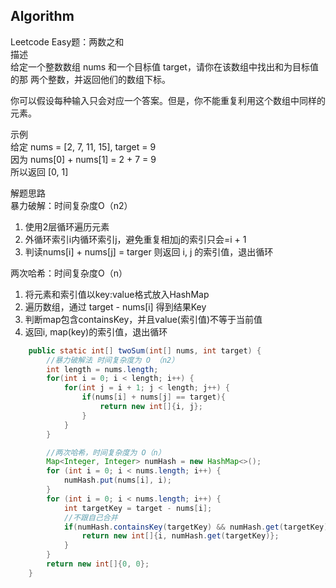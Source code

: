 ﻿## Algorithm
Leetcode Easy题：两数之和<br>
描述<br>
给定一个整数数组 nums 和一个目标值 target，请你在该数组中找出和为目标值的那 两个整数，并返回他们的数组下标。

你可以假设每种输入只会对应一个答案。但是，你不能重复利用这个数组中同样的元素。<br>

示例<br>
给定 nums = [2, 7, 11, 15], target = 9<br>
因为 nums[0] + nums[1] = 2 + 7 = 9<br>
所以返回 [0, 1]

解题思路<br>
暴力破解：时间复杂度O（n2）
1. 使用2层循环遍历元素
2. 外循环索引i内循环索引j，避免重复相加j的索引只会=i + 1
3. 判读nums[i] + nums[j] = targer 则返回 i, j 的索引值，退出循环

两次哈希：时间复杂度O（n）
1. 将元素和索引值以key:value格式放入HashMap
2. 遍历数组，通过 target - nums[i] 得到结果Key
3. 判断map包含containsKey，并且value(索引值)不等于当前值
4. 返回i, map(key)的索引值，退出循环

```java
    public static int[] twoSum(int[] nums, int target) {
        //暴力破解法 时间复杂度为 O （n2）
        int length = nums.length;
        for(int i = 0; i < length; i++) {
            for(int j = i + 1; j < length; j++) {
                if(nums[i] + nums[j] == target){
                    return new int[]{i, j};
                }
            }
        }

        //两次哈希，时间复杂度为 O（n）
        Map<Integer, Integer> numHash = new HashMap<>();
        for (int i = 0; i < nums.length; i++) {
            numHash.put(nums[i], i);
        }
        for (int i = 0; i < nums.length; i++) {
            int targetKey = target - nums[i];
            //不跟自己合并
            if(numHash.containsKey(targetKey) && numHash.get(targetKey) != i) {
                return new int[]{i, numHash.get(targetKey)};
            }
        }
        return new int[]{0, 0};
    }
```